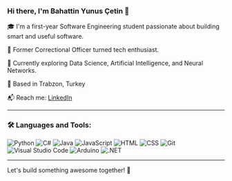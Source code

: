 ### Hi there, I'm Bahattin Yunus Çetin 👋

🎓 I'm a first-year Software Engineering student passionate about building smart and useful software.

💼 Former Correctional Officer turned tech enthusiast.

🔭 Currently exploring Data Science, Artificial Intelligence, and Neural Networks.

📍 Based in Trabzon, Turkey

📬 Reach me: [LinkedIn](https://www.linkedin.com/in/bahattin-yunus-%C3%A7etin/)

---

### 🛠️ Languages and Tools:

![Python](https://img.shields.io/badge/Python-3776AB?style=for-the-badge&logo=python&logoColor=white)
![C#](https://img.shields.io/badge/C%23-239120?style=for-the-badge&logo=c-sharp&logoColor=white)
![Java](https://img.shields.io/badge/Java-ED8B00?style=for-the-badge&logo=java&logoColor=white)
![JavaScript](https://img.shields.io/badge/JavaScript-F7DF1E?style=for-the-badge&logo=javascript&logoColor=black)
![HTML](https://img.shields.io/badge/HTML5-E34F26?style=for-the-badge&logo=html5&logoColor=white)
![CSS](https://img.shields.io/badge/CSS3-1572B6?style=for-the-badge&logo=css3&logoColor=white)
![Git](https://img.shields.io/badge/Git-F05032?style=for-the-badge&logo=git&logoColor=white)
![Visual Studio Code](https://img.shields.io/badge/VS%20Code-007ACC?style=for-the-badge&logo=visual-studio-code&logoColor=white)
![Arduino](https://img.shields.io/badge/Arduino-00979D?style=for-the-badge&logo=arduino&logoColor=white)
![.NET](https://img.shields.io/badge/.NET-512BD4?style=for-the-badge&logo=dotnet&logoColor=white)

---

Let's build something awesome together! 🚀
